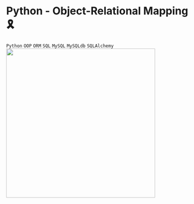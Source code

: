 # Python - Object-Relational Mapping🎗
`Python` `OOP` `ORM` `SQL` `MySQL` `MySQLdb` `SQLAlchemy`
<br>
<img src="https://i.redd.it/sjqvxv4cpfu21.jpg" width="400px">
